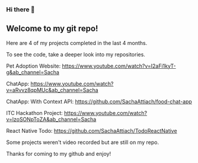### Hi there 👋
## Welcome to my git repo! 

Here are 4 of my projects completed in the last 4 months. 

To see the code, take a deeper look into my repositories.

Pet Adoption Website: https://www.youtube.com/watch?v=I2aFi1kyT-g&ab_channel=Sacha

ChatApp: https://www.youtube.com/watch?v=aRvvz8qpMUc&ab_channel=Sacha

ChatApp: With Context API: https://github.com/SachaAttiach/food-chat-app

ITC Hackathon Project: https://www.youtube.com/watch?v=lzoSONpToZA&ab_channel=Sacha

React Native Todo: https://github.com/SachaAttiach/TodoReactNative

Some projects weren't video recorded but are still on my repo. 

Thanks for coming to my github and enjoy! 

